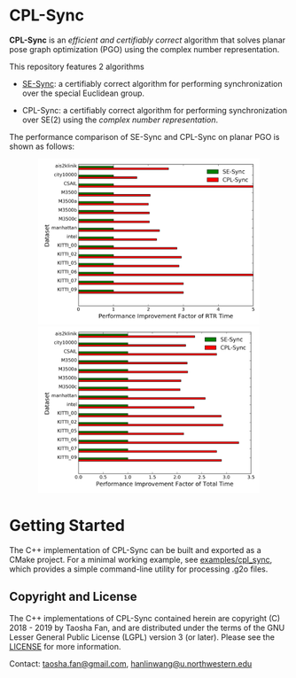 # CPL-Sync

**CPL-Sync** is an *efficient and certifiably correct* algorithm that solves planar pose graph optimization (PGO) using the complex number representation.

This repository features 2 algorithms
- [SE-Sync](https://github.com/david-m-rosen/SE-Sync): a certifiably correct algorithm for performing synchronization over the special Euclidean group.

- CPL-Sync:  a certifiably correct algorithm for performing synchronization over SE(2) using the *complex number representation*.

The performance comparison of  SE-Sync and CPL-Sync on planar PGO is shown as follows:

<p float="left", align="center">
<img src="./figures/rtr.png" width="400"/>
  <img src="./figures/total.png" width="400"/>
</p>


# Getting Started

The C++ implementation of CPL-Sync can be built and exported as a CMake project. For a minimal working example, see [examples/cpl_sync](./C++/examples/cpl_sync.cpp), which provides a simple command-line utility for processing .g2o files.


## Copyright and License 

The C++ implementations of CPL-Sync contained herein are copyright (C) 2018 - 2019 by Taosha Fan, and are distributed under the terms of the GNU Lesser General Public License (LGPL) version 3 (or later).  Please see the [LICENSE](./LICENSE) for more information.

Contact: taosha.fan@gmail.com, hanlinwang@u.northwestern.edu
